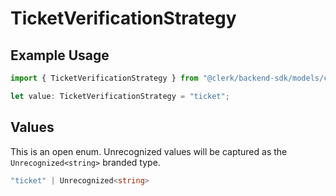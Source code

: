# TicketVerificationStrategy

## Example Usage

```typescript
import { TicketVerificationStrategy } from "@clerk/backend-sdk/models/components";

let value: TicketVerificationStrategy = "ticket";
```

## Values

This is an open enum. Unrecognized values will be captured as the `Unrecognized<string>` branded type.

```typescript
"ticket" | Unrecognized<string>
```